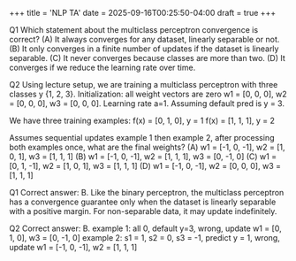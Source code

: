 +++
title = 'NLP TA'
date = 2025-09-16T00:25:50-04:00
draft = true
+++

Q1
Which statement about the multiclass perceptron convergence is correct?
(A) It always converges for any dataset, linearly separable or not.
(B) It only converges in a finite number of updates if the dataset is linearly separable.
(C) It never converges because classes are more than two.
(D) It converges if we reduce the learning rate over time.

Q2 Using lecture setup, we are training a multiclass perceptron with three classes y {1, 2, 3}.
Initialization: all weight vectors are zero w1 = [0, 0, 0], w2 = [0, 0, 0], w3 = [0, 0, 0].
Learning rate a=1.
Assuming default pred is y = 3.

We have three training examples:
f(x) = [0, 1, 0], y = 1
f(x) = [1, 1, 1], y = 2

Assumes sequential updates example 1 then example 2, after processing both examples once, what are the final weights?
(A) w1 = [-1, 0, -1], w2 = [1, 0, 1], w3 = [1, 1, 1]
(B) w1 = [-1, 0, -1], w2 = [1, 1, 1], w3 = [0, -1, 0]
(C) w1 = [0, 1, -1], w2 = [1, 0, 1], w3 = [1, 1, 1]
(D) w1 = [-1, 0, -1], w2 = [0, 0, 0], w3 = [1, 1, 1]

Q1 Correct answer: B. Like the binary perceptron, the multiclass perceptron has a convergence guarantee only when the dataset is linearly separable with a positive margin. For non-separable data, it may update indefinitely.

Q2 Correct answer: B.
example 1: all 0, default y=3, wrong, update w1 = [0, 1, 0], w3 = [0, -1, 0]
example 2: s1 = 1, s2 = 0, s3 = -1, predict y = 1, wrong, update w1 = [-1, 0, -1], w2 = [1, 1, 1]

<!-- Q1
Which of the following best contrasts the multiclass perceptron with softmax (multinomial logistic regression)?
(A) The perceptron uses probabilistic outputs, while logistic regression is deterministic.
(B) Logistic regression updates are local and mistake-driven, while perceptron updates are gradient-based.
(C) The perceptron is mistake-driven and non-probabilistic, while logistic regression optimizes a probabilistic loss function.
(D) Both produce identical predictions but differ only in efficiency. -->

<!-- Q3
Suppose we have three bag-of-words feature[good, bad, not] and the examples (good +, not good -, bad -)
Use the decision rule wTf(x) > 0, so a score of zero gets assigned the negative class.
Assume your initial w = [2, 2, 2], a = 1.
Simulate the perceptron learning process. After how many epochs will the algorithm converge? (i.e. on epoch 5, all classified correctly, no updates)
(A) 4 (B) 5 (C) 6 (D) 7 -->


<!-- Q2 Correct answer: C. The perceptron is non-probabilistic and only updates when a mistake occurs. Logistic regression uses probabilistic modeling with softmax and cross-entropy loss, updating weights with gradient descent for all examples. -->

<!-- Q3 Correct answer: B. 
f(x): "good": [1, 0, 0] "not good": [1, 0, 1] "bad": [0, 1, 0]
epoch 1: 
"good" +1, wTf(x) = 2, correct, no update 
"not good" -1, wTf(x) = 4, wrong, update  w = [2, 2, 2] + (-1) * [1, 0, 1] = [1, 2, 1] 
"bad" -1, wTf(x) = 2, wrong, update w = [1, 1, 1]

epoch 2: 
wTf(x) = 1, correct
wTf(x) = 2, wrong, update w = [0, 1, 0] 
wTf(x) = 1, wrong, update w = [0, 0, 0]

epoch 3: 
wTf(x) = 0, wrong, update w = [1, 0, 0] 
wTf(x) = 1, wrong, update w = [0, 0, -1]
wTf(x) = 0, correct

epoch 4: 
wTf(x) = 0, wrong, update w = [1, 0, -1] 
wTf(x) = 0, correct 
wTf(x) = 0, correct

epoch 5: 
wTf(x) = 1, correct 
wTf(x) = 0, correct 
wTf(x) = 0, correct -->
